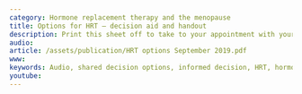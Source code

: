 ```yaml
---
category: Hormone replacement therapy and the menopause
title: Options for HRT – decision aid and handout
description: Print this sheet off to take to your appointment with your GP or practice nurse. The type of HRT that might suit you depends on whether you still have a uterus.
audio: 
article: /assets/publication/HRT options September 2019.pdf
www: 
keywords: Audio, shared decision options, informed decision, HRT, hormone replacement therapy, flushes, sweats, hot flashes, vaginal dryness, urinary tract infections, incontinence, breast cancer, deep vein thrombosis, DVT, pulmonary embolism, PE, clot, pessary, patch, tablet, topical
youtube:
--- 
```

